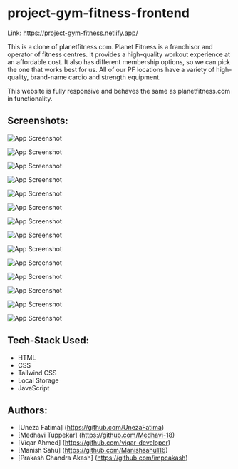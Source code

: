 # project-gym-fitness-frontend

Link: https://project-gym-fitness.netlify.app/

This is a clone of planetfitness.com. Planet Fitness is a franchisor and operator of fitness centres. It provides a high-quality workout experience at an affordable cost. It also has different membership options, so we can pick the one that works best for us. All of our PF locations have a variety of high-quality, brand-name cardio and strength equipment.

This website is fully responsive and behaves the same as planetfitness.com in functionality.

## Screenshots:

![App Screenshot](pf_images/img-01.png)

![App Screenshot](pf_images/img-02.png)

![App Screenshot](pf_images/img-03.png)

![App Screenshot](pf_images/img-04.png)

![App Screenshot](pf_images/img-05.png)

![App Screenshot](pf_images/img-06.png)

![App Screenshot](pf_images/img-07.png)

![App Screenshot](pf_images/img-08.png)

![App Screenshot](pf_images/img-09.png)

![App Screenshot](pf_images/img-10.png)

![App Screenshot](pf_images/img-11.png)

![App Screenshot](pf_images/img-12.png)

![App Screenshot](pf_images/img-13.png)

![App Screenshot](pf_images/img-14.png)

## Tech-Stack Used:

- HTML
- CSS
- Tailwind CSS
- Local Storage
- JavaScript

## Authors:

- [Uneza Fatima] (https://github.com/UnezaFatima)
- [Medhavi Tuppekar] (https://github.com/Medhavi-18)
- [Viqar Ahmed] (https://github.com/viqar-developer)
- [Manish Sahu] (https://github.com/Manishsahu116)
- [Prakash Chandra Akash] (https://github.com/impcakash)
